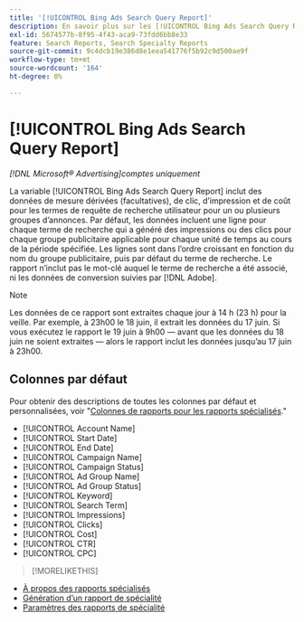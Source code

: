```yaml
---
title: '[!UICONTROL Bing Ads Search Query Report]'
description: En savoir plus sur les [!UICONTROL Bing Ads Search Query Report].
exl-id: 5674577b-8f95-4f43-aca9-73fdd6bb8e33
feature: Search Reports, Search Specialty Reports
source-git-commit: 9c4dcb19e386d8e1eea541776f5b92c9d500ae9f
workflow-type: tm+mt
source-wordcount: '164'
ht-degree: 0%

---
```


# [!UICONTROL Bing Ads Search Query Report]

*[!DNL Microsoft® Advertising]comptes uniquement*

La variable [!UICONTROL Bing Ads Search Query Report] inclut des données de mesure dérivées (facultatives), de clic, d’impression et de coût pour les termes de requête de recherche utilisateur pour un ou plusieurs groupes d’annonces. Par défaut, les données incluent une ligne pour chaque terme de recherche qui a généré des impressions ou des clics pour chaque groupe publicitaire applicable pour chaque unité de temps au cours de la période spécifiée. Les lignes sont dans l’ordre croissant en fonction du nom du groupe publicitaire, puis par défaut du terme de recherche. Le rapport n’inclut pas le mot-clé auquel le terme de recherche a été associé, ni les données de conversion suivies par [!DNL Adobe].

>[!NOTE]
>
>Les données de ce rapport sont extraites chaque jour à 14 h (23 h) pour la veille. Par exemple, à 23h00 le 18 juin, il extrait les données du 17 juin. Si vous exécutez le rapport le 19 juin à 9h00 — avant que les données du 18 juin ne soient extraites — alors le rapport inclut les données jusqu’au 17 juin à 23h00.

## Colonnes par défaut

Pour obtenir des descriptions de toutes les colonnes par défaut et personnalisées, voir &quot;[Colonnes de rapports pour les rapports spécialisés](specialty-report-columns.md).&quot;

* [!UICONTROL Account Name]
* [!UICONTROL Start Date]
* [!UICONTROL End Date]
* [!UICONTROL Campaign Name]
* [!UICONTROL Campaign Status]
* [!UICONTROL Ad Group Name]
* [!UICONTROL Ad Group Status]
* [!UICONTROL Keyword]
* [!UICONTROL Search Term]
* [!UICONTROL Impressions]
* [!UICONTROL Clicks]
* [!UICONTROL Cost]
* [!UICONTROL CTR]
* [!UICONTROL CPC]

>[!MORELIKETHIS]
>
* [À propos des rapports spécialisés](specialty-report-about.md)
* [Génération d’un rapport de spécialité](specialty-report-generate.md)
* [Paramètres des rapports de spécialité](specialty-report-settings.md)
